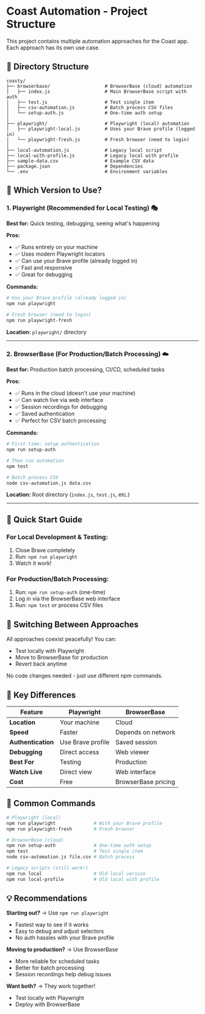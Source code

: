# Coast Automation - Project Structure

This project contains multiple automation approaches for the Coast app. Each approach has its own use case.

## 📁 Directory Structure

```
coasty/
├── browserbase/                    # BrowserBase (cloud) automation
│   ├── index.js                    # Main BrowserBase script with auth
│   ├── test.js                     # Test single item
│   ├── csv-automation.js           # Batch process CSV files
│   └── setup-auth.js               # One-time auth setup
│
├── playwright/                     # Playwright (local) automation  
│   ├── playwright-local.js         # Uses your Brave profile (logged in)
│   └── playwright-fresh.js         # Fresh browser (need to login)
│
├── local-automation.js             # Legacy local script
├── local-with-profile.js           # Legacy local with profile
├── sample-data.csv                 # Example CSV data
├── package.json                    # Dependencies
└── .env                            # Environment variables
```

## 🎯 Which Version to Use?

### 1. **Playwright (Recommended for Local Testing)** 🎭

**Best for:** Quick testing, debugging, seeing what's happening

**Pros:**
- ✅ Runs entirely on your machine
- ✅ Uses modern Playwright locators
- ✅ Can use your Brave profile (already logged in)
- ✅ Fast and responsive
- ✅ Great for debugging

**Commands:**
```bash
# Use your Brave profile (already logged in)
npm run playwright

# Fresh browser (need to login)
npm run playwright-fresh
```

**Location:** `playwright/` directory

---

### 2. **BrowserBase (For Production/Batch Processing)** ☁️

**Best for:** Production batch processing, CI/CD, scheduled tasks

**Pros:**
- ✅ Runs in the cloud (doesn't use your machine)
- ✅ Can watch live via web interface
- ✅ Session recordings for debugging
- ✅ Saved authentication
- ✅ Perfect for CSV batch processing

**Commands:**
```bash
# First time: setup authentication
npm run setup-auth

# Then run automation
npm test

# Batch process CSV
node csv-automation.js data.csv
```

**Location:** Root directory (`index.js`, `test.js`, etc.)

---

## 🚀 Quick Start Guide

### For Local Development & Testing:
1. Close Brave completely
2. Run: `npm run playwright`
3. Watch it work!

### For Production/Batch Processing:
1. Run: `npm run setup-auth` (one-time)
2. Log in via the BrowserBase web interface
3. Run: `npm test` or process CSV files

## 🔄 Switching Between Approaches

All approaches coexist peacefully! You can:
- Test locally with Playwright
- Move to BrowserBase for production
- Revert back anytime

No code changes needed - just use different npm commands.

## 📝 Key Differences

| Feature | Playwright | BrowserBase |
|---------|-----------|-------------|
| **Location** | Your machine | Cloud |
| **Speed** | Faster | Depends on network |
| **Authentication** | Use Brave profile | Saved session |
| **Debugging** | Direct access | Web viewer |
| **Best For** | Testing | Production |
| **Watch Live** | Direct view | Web interface |
| **Cost** | Free | BrowserBase pricing |

## 🔧 Common Commands

```bash
# Playwright (local)
npm run playwright              # With your Brave profile
npm run playwright-fresh        # Fresh browser

# BrowserBase (cloud)
npm run setup-auth              # One-time auth setup
npm test                        # Test single item
node csv-automation.js file.csv # Batch process

# Legacy scripts (still work!)
npm run local                   # Old local version
npm run local-profile           # Old local with profile
```

## 💡 Recommendations

**Starting out?** → Use `npm run playwright`
- Fastest way to see if it works
- Easy to debug and adjust selectors
- No auth hassles with your Brave profile

**Moving to production?** → Use BrowserBase
- More reliable for scheduled tasks
- Better for batch processing
- Session recordings help debug issues

**Want both?** → They work together!
- Test locally with Playwright
- Deploy with BrowserBase

